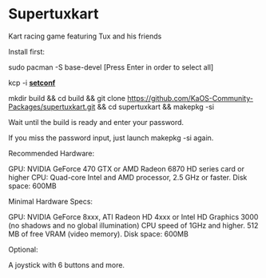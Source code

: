 # Supertuxkart
Kart racing game featuring Tux and his friends

Install first: 

sudo pacman -S base-devel 
[Press Enter in order to select all]

kcp -i [**setconf**](https://github.com/KaOS-Community-Packages/setconf)

mkdir build && cd build && git clone https://github.com/KaOS-Community-Packages/supertuxkart.git && cd supertuxkart && makepkg -si

Wait until the build is ready and enter your password.

If you miss the password input, just launch makepkg -si again.


Recommended Hardware:

GPU: NVIDIA GeForce 470 GTX or AMD Radeon 6870 HD series card or higher
CPU: Quad-core Intel and AMD processor, 2.5 GHz or faster.
Disk space: 600MB

Minimal Hardware Specs:

GPU: NVIDIA GeForce 8xxx, ATI Radeon HD 4xxx or Intel HD Graphics 3000 (no shadows and no global illumination) 
CPU speed of 1GHz and higher.
512 MB of free VRAM (video memory).
Disk space: 600MB

Optional:

A joystick with 6 buttons and more.
